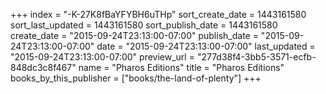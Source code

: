 +++
index = "-K-27K8fBaYFYBH6uTHp"
sort_create_date = 1443161580
sort_last_updated = 1443161580
sort_publish_date = 1443161580
create_date = "2015-09-24T23:13:00-07:00"
publish_date = "2015-09-24T23:13:00-07:00"
date = "2015-09-24T23:13:00-07:00"
last_updated = "2015-09-24T23:13:00-07:00"
preview_url = "277d38f4-3bb5-3571-ecfb-848dc3c8f467"
name = "Pharos Editions"
title = "Pharos Editions"
books_by_this_publisher = ["books/the-land-of-plenty"]
+++

